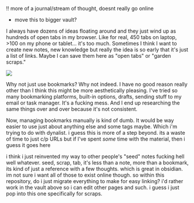 !! more of a journal/stream of thought, doesnt really go online
- move this to bigger vault?

I always have dozens of ideas floating around and they just wind up as hundreds of open tabs in my browser. Like for real, 450 tabs on laptop, >100 on my phone or tablet... it's too much. Sometimes I think I want to create new notes, new knowledge but really the idea is so early that it's just a list of links. Maybe I can save them here as "open tabs" or "garden scraps."

![](https://i.ytimg.com/vi/mJfyGXumK9s/maxresdefault.jpg)

Why not just use bookmarks? Why not indeed. I have no good reason really other than I think this might be more aesthetically pleasing. I've tried so many bookmarking platforms, built-in options, drafts, sending stuff to my email or task manager. It's a fucking mess. And I end up researching the same things over and over because it's not consistent.

Now, managing bookmarks manually is kind of dumb. It would be way easier to use just about anything else and some tags maybe. Which i'm trying to do with dynalist. i guess this is more of a step beyond. its a waste of time to just c/p URLs but if I've spent *some* time with the material, then i guess it goes here

i think i just reinvented my way to other people's "seed" notes 
fucking hell
well whatever. seed, scrap, tab, it's less than a note, more than a bookmark, its kind of just a reference with a few thoughts. which is great in obsidian. im not sure i want all of those to exist online though. so within this repository, do i just migrate everything to make for easy linking? i'd rather work in the vault above so i can edit other pages and such. i guess i just pop into this one specifically for scraps.